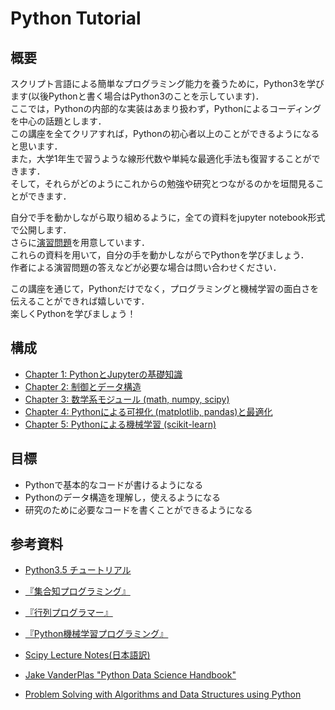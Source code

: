 # Python Tutorial

## 概要
スクリプト言語による簡単なプログラミング能力を養うために，Python3を学びます(以後Pythonと書く場合はPython3のことを示しています)．  
ここでは，Pythonの内部的な実装はあまり扱わず，Pythonによるコーディングを中心の話題とします．  
この講座を全てクリアすれば，Pythonの初心者以上のことができるようになると思います．  
また，大学1年生で習うような線形代数や単純な最適化手法も復習することができます．  
そして，それらがどのようにこれからの勉強や研究とつながるのかを垣間見ることができます．

自分で手を動かしながら取り組めるように，全ての資料をjupyter notebook形式で公開します．  
さらに[演習問題](./exercise/questions.md)を用意しています．  
これらの資料を用いて，自分の手を動かしながらでPythonを学びましょう．  
作者による演習問題の答えなどが必要な場合は問い合わせください．

この講座を通じて，Pythonだけでなく，プログラミングと機械学習の面白さを伝えることができれば嬉しいです．  
楽しくPythonを学びましょう！

## 構成
- [Chapter 1: PythonとJupyterの基礎知識](./text/Chapter1.ipynb)
- [Chapter 2: 制御とデータ構造](./text/Chapter2.ipynb)
- [Chapter 3: 数学系モジュール (math, numpy, scipy)](./text/Chapter3.ipynb)
- [Chapter 4: Pythonによる可視化 (matplotlib, pandas)と最適化](./text/Chapter4.ipynb)
- [Chapter 5: Pythonによる機械学習 (scikit-learn)](./text/Chapter5.ipynb)


## 目標
- Pythonで基本的なコードが書けるようになる
- Pythonのデータ構造を理解し，使えるようになる
- 研究のために必要なコードを書くことができるようになる

## 参考資料
- [Python3.5 チュートリアル](https://docs.python.jp/3.5/tutorial/index.html)
- [『集合知プログラミング』](http://amzn.asia/40lmJVE)
- [『行列プログラマー』](http://amzn.asia/iJRaEkZ)
- [『Python機械学習プログラミング』](http://amzn.asia/61GtTE2)
- [Scipy Lecture Notes(日本語訳)](http://www.turbare.net/transl/scipy-lecture-notes/index.html)

- [Jake VanderPlas "Python Data Science Handbook"](https://jakevdp.github.io/PythonDataScienceHandbook/)
- [Problem Solving with Algorithms and Data Structures using Python](https://interactivepython.org/runestone/static/pythonds/index.html)

